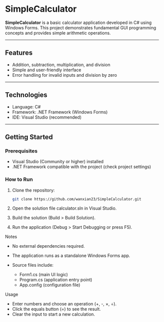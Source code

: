 # SimpleCalculator

**SimpleCalculator** is a basic calculator application developed in C# using Windows Forms. This project demonstrates fundamental GUI programming concepts and provides simple arithmetic operations.

---

## Features

- Addition, subtraction, multiplication, and division
- Simple and user-friendly interface
- Error handling for invalid inputs and division by zero

---

## Technologies

- Language: C#
- Framework: .NET Framework (Windows Forms)
- IDE: Visual Studio (recommended)

---

## Getting Started

### Prerequisites

- Visual Studio (Community or higher) installed
- .NET Framework compatible with the project (check project settings)

### How to Run

1. Clone the repository:

   ```bash
   git clone https://github.com/wanxian23/SimpleCalculator.git

2. Open the solution file calculator.sln in Visual Studio.

3. Build the solution (Build > Build Solution).

4. Run the application (Debug > Start Debugging or press F5).

Notes
- No external dependencies required.

- The application runs as a standalone Windows Forms app.

- Source files include:
     - Form1.cs (main UI logic)
     - Program.cs (application entry point)
     - App.config (configuration file)

Usage
- Enter numbers and choose an operation (+, -, ×, ÷).
- Click the equals button (=) to see the result.
- Clear the input to start a new calculation.
